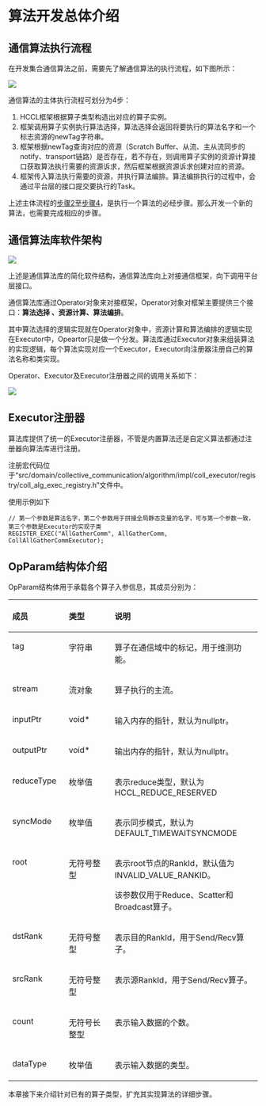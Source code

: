 # 算法开发总体介绍<a name="ZH-CN_TOPIC_0000001904666574"></a>

## 通信算法执行流程<a name="section1114502816528"></a>

在开发集合通信算法之前，需要先了解通信算法的执行流程，如下图所示：

![](figures/allreduce-5.png)

通信算法的主体执行流程可划分为4步：

1.  HCCL框架根据算子类型构造出对应的算子实例。
2.  <a name="li462871210319"></a>框架调用算子实例执行算法选择，算法选择会返回将要执行的算法名字和一个标志资源的newTag字符串。
3.  框架根据newTag查询对应的资源（Scratch Buffer、从流、主从流同步的notify、transport链路）是否存在，若不存在，则调用算子实例的资源计算接口获取算法执行需要的资源诉求，然后框架根据资源诉求创建对应的资源。
4.  <a name="li1691510241237"></a>框架传入算法执行需要的资源，并执行算法编排。算法编排执行的过程中，会通过平台层的接口提交要执行的Task。

上述主体流程的[步骤2](#li462871210319)至[步骤4](#li1691510241237)，是执行一个算法的必经步骤。那么开发一个新的算法，也需要完成相应的步骤。

## 通信算法库软件架构<a name="section117321132165314"></a>

![](figures/allreduce-6.png)

上述是通信算法库的简化软件结构，通信算法库向上对接通信框架，向下调用平台层接口。

通信算法库通过Operator对象来对接框架，Operator对象对框架主要提供三个接口：**算法选择 、资源计算、算法编排**。

其中算法选择的逻辑实现就在Operator对象中，资源计算和算法编排的逻辑实现在Executor中，Opeartor只是做一个分发。算法库通过Executor对象来组装算法的实现逻辑，每个算法实现对应一个Executor，Executor向注册器注册自己的算法名称和类实现。

Operator、Executor及Executor注册器之间的调用关系如下：

![](figures/allreduce-7.png)

## Executor注册器<a name="section5930182155119"></a>

算法库提供了统一的Executor注册器，不管是内置算法还是自定义算法都通过注册器向算法库进行注册。

注册宏代码位于“src/domain/collective\_communication/algorithm/impl/coll\_executor/registry/coll\_alg\_exec\_registry.h”文件中。

使用示例如下

```
// 第一个参数是算法名字，第二个参数用于拼接全局静态变量的名字，可与第一个参数一致，第三个参数是Executor的实现子类
REGISTER_EXEC("AllGatherComm", AllGatherComm, CollAllGatherCommExecutor);
```

## OpParam结构体介绍<a name="section473371725113"></a>

OpParam结构体用于承载各个算子入参信息，其成员分别为：

<a name="table15958201412115"></a>
<table><thead align="left"><tr id="row18958414101111"><th class="cellrowborder" valign="top" width="22.662266226622663%" id="mcps1.1.4.1.1"><p id="p9958614111110"><a name="p9958614111110"></a><a name="p9958614111110"></a>成员</p>
</th>
<th class="cellrowborder" valign="top" width="18.421842184218423%" id="mcps1.1.4.1.2"><p id="p89581614131117"><a name="p89581614131117"></a><a name="p89581614131117"></a>类型</p>
</th>
<th class="cellrowborder" valign="top" width="58.91589158915891%" id="mcps1.1.4.1.3"><p id="p17958114121116"><a name="p17958114121116"></a><a name="p17958114121116"></a>说明</p>
</th>
</tr>
</thead>
<tbody><tr id="row159588144119"><td class="cellrowborder" valign="top" width="22.662266226622663%" headers="mcps1.1.4.1.1 "><p id="p188844111680"><a name="p188844111680"></a><a name="p188844111680"></a>tag</p>
</td>
<td class="cellrowborder" valign="top" width="18.421842184218423%" headers="mcps1.1.4.1.2 "><p id="p1995961417119"><a name="p1995961417119"></a><a name="p1995961417119"></a>字符串</p>
</td>
<td class="cellrowborder" valign="top" width="58.91589158915891%" headers="mcps1.1.4.1.3 "><p id="p10105143741311"><a name="p10105143741311"></a><a name="p10105143741311"></a>算子在通信域中的标记，用于维测功能。</p>
</td>
</tr>
<tr id="row11959101412112"><td class="cellrowborder" valign="top" width="22.662266226622663%" headers="mcps1.1.4.1.1 "><p id="p17911183712817"><a name="p17911183712817"></a><a name="p17911183712817"></a>stream</p>
</td>
<td class="cellrowborder" valign="top" width="18.421842184218423%" headers="mcps1.1.4.1.2 "><p id="p9959121413116"><a name="p9959121413116"></a><a name="p9959121413116"></a>流对象</p>
</td>
<td class="cellrowborder" valign="top" width="58.91589158915891%" headers="mcps1.1.4.1.3 "><p id="p19959191421113"><a name="p19959191421113"></a><a name="p19959191421113"></a>算子执行的主流。</p>
</td>
</tr>
<tr id="row17381182171416"><td class="cellrowborder" valign="top" width="22.662266226622663%" headers="mcps1.1.4.1.1 "><p id="p723154799"><a name="p723154799"></a><a name="p723154799"></a>inputPtr</p>
</td>
<td class="cellrowborder" valign="top" width="18.421842184218423%" headers="mcps1.1.4.1.2 "><p id="p1032020159913"><a name="p1032020159913"></a><a name="p1032020159913"></a>void*</p>
</td>
<td class="cellrowborder" valign="top" width="58.91589158915891%" headers="mcps1.1.4.1.3 "><p id="p1538152171410"><a name="p1538152171410"></a><a name="p1538152171410"></a>输入内存的指针，默认为nullptr。</p>
</td>
</tr>
<tr id="row12744122511144"><td class="cellrowborder" valign="top" width="22.662266226622663%" headers="mcps1.1.4.1.1 "><p id="p1470192121018"><a name="p1470192121018"></a><a name="p1470192121018"></a>outputPtr</p>
</td>
<td class="cellrowborder" valign="top" width="18.421842184218423%" headers="mcps1.1.4.1.2 "><p id="p485144551714"><a name="p485144551714"></a><a name="p485144551714"></a>void*</p>
</td>
<td class="cellrowborder" valign="top" width="58.91589158915891%" headers="mcps1.1.4.1.3 "><p id="p1274582517146"><a name="p1274582517146"></a><a name="p1274582517146"></a>输出内存的指针，默认为nullptr。</p>
</td>
</tr>
<tr id="row117281642101018"><td class="cellrowborder" valign="top" width="22.662266226622663%" headers="mcps1.1.4.1.1 "><p id="p776028101118"><a name="p776028101118"></a><a name="p776028101118"></a>reduceType</p>
</td>
<td class="cellrowborder" valign="top" width="18.421842184218423%" headers="mcps1.1.4.1.2 "><p id="p1972917429105"><a name="p1972917429105"></a><a name="p1972917429105"></a>枚举值</p>
</td>
<td class="cellrowborder" valign="top" width="58.91589158915891%" headers="mcps1.1.4.1.3 "><p id="p16729134210102"><a name="p16729134210102"></a><a name="p16729134210102"></a>表示reduce类型，默认为HCCL_REDUCE_RESERVED</p>
</td>
</tr>
<tr id="row219064661011"><td class="cellrowborder" valign="top" width="22.662266226622663%" headers="mcps1.1.4.1.1 "><p id="p11274181971213"><a name="p11274181971213"></a><a name="p11274181971213"></a>syncMode</p>
</td>
<td class="cellrowborder" valign="top" width="18.421842184218423%" headers="mcps1.1.4.1.2 "><p id="p1190154617103"><a name="p1190154617103"></a><a name="p1190154617103"></a>枚举值</p>
</td>
<td class="cellrowborder" valign="top" width="58.91589158915891%" headers="mcps1.1.4.1.3 "><p id="p1319044631016"><a name="p1319044631016"></a><a name="p1319044631016"></a>表示同步模式，默认为DEFAULT_TIMEWAITSYNCMODE</p>
</td>
</tr>
<tr id="row10939144912107"><td class="cellrowborder" valign="top" width="22.662266226622663%" headers="mcps1.1.4.1.1 "><p id="p842545113126"><a name="p842545113126"></a><a name="p842545113126"></a>root</p>
</td>
<td class="cellrowborder" valign="top" width="18.421842184218423%" headers="mcps1.1.4.1.2 "><p id="p14939349141018"><a name="p14939349141018"></a><a name="p14939349141018"></a>无符号整型</p>
</td>
<td class="cellrowborder" valign="top" width="58.91589158915891%" headers="mcps1.1.4.1.3 "><p id="p876322873112"><a name="p876322873112"></a><a name="p876322873112"></a>表示root节点的RankId，默认值为INVALID_VALUE_RANKID。</p>
<p id="p1293924911100"><a name="p1293924911100"></a><a name="p1293924911100"></a>该参数仅用于Reduce、Scatter和Broadcast算子。</p>
</td>
</tr>
<tr id="row16921053101012"><td class="cellrowborder" valign="top" width="22.662266226622663%" headers="mcps1.1.4.1.1 "><p id="p7955174361313"><a name="p7955174361313"></a><a name="p7955174361313"></a>dstRank</p>
</td>
<td class="cellrowborder" valign="top" width="18.421842184218423%" headers="mcps1.1.4.1.2 "><p id="p1921953151018"><a name="p1921953151018"></a><a name="p1921953151018"></a>无符号整型</p>
</td>
<td class="cellrowborder" valign="top" width="58.91589158915891%" headers="mcps1.1.4.1.3 "><p id="p17921105313104"><a name="p17921105313104"></a><a name="p17921105313104"></a>表示目的RankId，用于Send/Recv算子。</p>
</td>
</tr>
<tr id="row15608175731013"><td class="cellrowborder" valign="top" width="22.662266226622663%" headers="mcps1.1.4.1.1 "><p id="p106085574106"><a name="p106085574106"></a><a name="p106085574106"></a>srcRank</p>
</td>
<td class="cellrowborder" valign="top" width="18.421842184218423%" headers="mcps1.1.4.1.2 "><p id="p10608205741019"><a name="p10608205741019"></a><a name="p10608205741019"></a>无符号整型</p>
</td>
<td class="cellrowborder" valign="top" width="58.91589158915891%" headers="mcps1.1.4.1.3 "><p id="p116082570105"><a name="p116082570105"></a><a name="p116082570105"></a>表示源RankId，用于Send/Recv算子。</p>
</td>
</tr>
<tr id="row129972013117"><td class="cellrowborder" valign="top" width="22.662266226622663%" headers="mcps1.1.4.1.1 "><p id="p142851328161510"><a name="p142851328161510"></a><a name="p142851328161510"></a>count</p>
</td>
<td class="cellrowborder" valign="top" width="18.421842184218423%" headers="mcps1.1.4.1.2 "><p id="p149988018110"><a name="p149988018110"></a><a name="p149988018110"></a>无符号长整型</p>
</td>
<td class="cellrowborder" valign="top" width="58.91589158915891%" headers="mcps1.1.4.1.3 "><p id="p1499860101116"><a name="p1499860101116"></a><a name="p1499860101116"></a>表示输入数据的个数。</p>
</td>
</tr>
<tr id="row10554131761511"><td class="cellrowborder" valign="top" width="22.662266226622663%" headers="mcps1.1.4.1.1 "><p id="p148651626166"><a name="p148651626166"></a><a name="p148651626166"></a>dataType</p>
</td>
<td class="cellrowborder" valign="top" width="18.421842184218423%" headers="mcps1.1.4.1.2 "><p id="p20554217191516"><a name="p20554217191516"></a><a name="p20554217191516"></a>枚举值</p>
</td>
<td class="cellrowborder" valign="top" width="58.91589158915891%" headers="mcps1.1.4.1.3 "><p id="p165545170157"><a name="p165545170157"></a><a name="p165545170157"></a>表示输入数据的类型。</p>
</td>
</tr>
</tbody>
</table>

本章接下来介绍针对已有的算子类型，扩充其实现算法的详细步骤。

